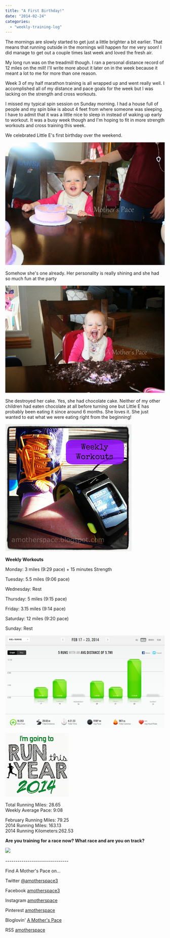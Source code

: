 ```yaml
---
title: "A First Birthday!"
date: "2014-02-24"
categories: 
  - "weekly-training-log"
---
```


The mornings are slowly started to get just a little brighter a bit earlier. That means that running outside in the mornings will happen for me very soon! I did manage to get out a couple times last week and loved the fresh air.   
  
My long run was on the treadmill though. I ran a personal distance record of 12 miles on the mill! I'll write more about it later on in the week because it meant a lot to me for more than one reason.  
  
Week 3 of my half marathon training is all wrapped up and went really well. I accomplished all of my distance and pace goals for the week but I was lacking on the strength and cross workouts.  
  
I missed my typical spin session on Sunday morning. I had a house full of people and my spin bike is about 4 feet from where someone was sleeping. I have to admit that it was a little nice to sleep in instead of waking up early to workout. It was a busy week though and I'm hoping to fit in more strength workouts and cross training this week.  
  
We celebrated Little E's first birthday over the weekend.   
  

[![](images/IMG_9248.JPG)](http://4.bp.blogspot.com/-DXex0yx7-Mw/Uwq5JCeQxDI/AAAAAAAAY7E/ixLZ5duEY-w/s1600/IMG_9248.JPG)

  

Somehow she's one already. Her personality is really shining and she had so much fun at the party  
  

[![](images/IMG_9290.JPG)](http://2.bp.blogspot.com/-mo-AEs8yVyI/Uwq5JLalaFI/AAAAAAAAY64/JAhTefwBqe0/s1600/IMG_9290.JPG)

  
She destroyed her cake. Yes, she had chocolate cake. Neither of my other children had eaten chocolate at all before turning one but Little E has probably been eating it since around 6 months. She loves it. She just wanted to eat what we were eating right from the beginning!  
  

  
  
  

[![Weekly Workouts | A Mother's Pace](images/Weekly+Workouts.jpg "Weekly Workouts | A Mother's Pace")](http://amotherspace.net/wp-content/uploads/2014/02/Weekly+Workouts1.jpg)

  
**Weekly Workouts**  
  
Monday: 3 miles (9:29 pace) + 15 minutes Strength  
  
Tuesday: 5.5 miles (9:06 pace)  
  
Wednesday: Rest  
  
Thursday: 5 miles (9:15 pace)  
  
Friday: 3.15 miles (9:14 pace)  
  
Saturday: 12 miles (9:20 pace)  
  
Sunday: Rest  
  

[![](images/Nike+Feb23.PNG)](http://4.bp.blogspot.com/-zPMwL4jQtJ0/Uwq2T9ZColI/AAAAAAAAY6Y/uXCBxe8O3Tk/s1600/Nike+Feb23.PNG)

  

  

[![Run This Year | Weekly Training Miles | A Mother's Pace](images/2014-Badge2_zps954d2523.jpg "Run This Year | Weekly Training Miles | A Mother's Pace")](http://runninghutch.com/runthisyear/)

Total Running Miles: 28.65  
Weekly Average Pace: 9:08  
  
February Running Miles: 79.25  
2014 Running Miles: 163.13  
2014 Running Kilometers:262.53  
  
  
  

**Are you training for a race now? What race and are you on track?**

[![](images/Bestfoot+This+Week+Link+Up_thumb%255B2%255D.jpg)](http://runtothefinish.com/)

  

  

  

  

\-------------------------------

  

Find A Mother's Pace on...  
  
Twitter [@amotherspace3](https://twitter.com/amotherspace3)  
  
Facebook [amotherspace3](http://facebook.com/amotherspace3)  
  
Instagram [amotherspace](http://instagram.com/amotherspace)  
  
Pinterest [amotherspace](http://pinterest.com/amotherspace/)  
  
Bloglovin' [A Mother's Pace](http://www.bloglovin.com/en/blog/6680087)  
  
RSS [amotherspace](http://feeds.feedburner.com/amotherspace)
